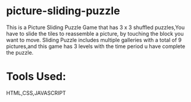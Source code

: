 # picture-sliding-puzzle
This is a Picture Sliding Puzzle Game that has 3 x 3 shuffled puzzles,You have to slide the tiles to reassemble a picture, 
by touching the block you want to move. Sliding Puzzle includes multiple galleries with a total of 9 pictures,and this game has 3 levels with the time period u have complete the puzzle.

# Tools Used:
HTML,CSS,JAVASCRIPT
